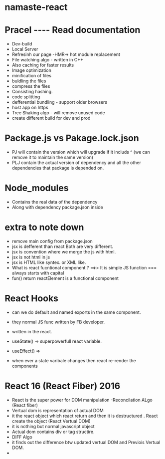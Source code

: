 # namaste-react
# Pracel ---- Read documentation
- Dev-build
- Local Server
- Refresinh our page -HMR-> hot module replacement
- File watching algo - written in C++
- Also caching for faster results
- Image optimization
- minification of files
- buldling the files
- compress the files
- Consisting hashing.
- code splitting
- defferential bundling - support older browsers
- host app on https
- Tree Shaking algo - will remove unused code 
- create different build for dev and prod
# Package.js vs Pakage.lock.json
- PJ will contain the version which will upgrade if it includs ^ (we can remove it to maintain the same version)
- PLJ contain the actual version of dependency and all the other dependencies that package is depended on.


# Node_modules
- Contains the real data of the dependency
- Along with dependency package.json inside


# extra to note down 
- remove main config from package.json
- jsx is defferent than react Both are very different.
- jsx is convention where we merge the js with html.
- jsx is not html in js
- jsx is HTML like syntex. or XML like.
- What is react fucntional component ? ==>> It is simple JS function === always starts with capital
- fun() return reactElement is a functional component

# React Hooks
- can we do default and named exports in the same component.
- they normal JS func written by FB developer.
- written in the react.
- useState() => superpowerfull react variable.
- useEffect() => 


- when ever a state varibale changes then react re-render the components
# React 16 (React Fiber) 2016 
- React is the super power for DOM manipulation
-Reconcilation ALgo (React fiber)
- Vertual dom is representation of actual DOM 
-  it the react object which react return and then it is destructured . React create the object (React Vertual DOM)
-  it is nothing but normal javascript object
- Actual dom contains div or tag structire.
- DIFF Algo
-  it finds out the difference btw updated vertual DOM and Previois Vertual DOM.
-  